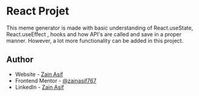 # React Projet 

This meme generator is made with basic understanding of React.useState, React.useEffect , hooks and how API's are called 
and save in a proper manner. However, a lot more functionality can be added in this project.

## Author

- Website - [Zain Asif](www.github.com/zainasif767)
- Frontend Mentor - [@zainasif767](https://www.frontendmentor.io/profile/ZainAsif767)
- LinkedIn - [Zain Asif](https://www.linkedin.com/in/zain-asif-614337233)
